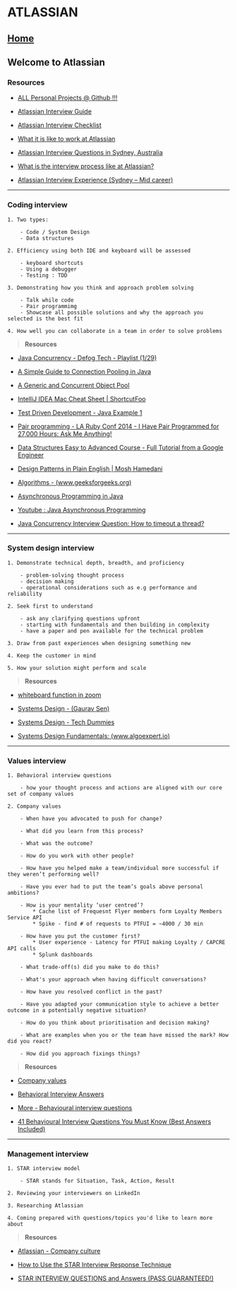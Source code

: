 # ATLASSIAN 

## **[Home](../../README.md)**

## Welcome to Atlassian

### Resources

- [ALL Personal Projects @ Github !!!](https://github.com/ranjanlal)
- [Atlassian Interview Guide](./AtlassianEngineeringInterviewGuide.pdf)
- [Atlassian Interview Checklist](./Interview-Checklist-v3.pdf)
- [What it is like to work at Atlassian](https://view.pointdrive.linkedin.com/presentations/46bfabba-f32a-4c4c-8a76-d5ac86e00fe1?auth=349aa8e6-dcae-4c98-9107-71cfe501a7cf)

- [Atlassian Interview Questions in Sydney, Australia](https://www.glassdoor.com.au/Interview/Atlassian-Sydney-Interview-Questions-EI_IE115699.0,9_IL.10,16_IM962.htm)

- [What is the interview process like at Atlassian?](https://www.quora.com/What-is-the-interview-process-like-at-Atlassian)

- [Atlassian Interview Experience (Sydney – Mid career)](https://www.geeksforgeeks.org/atlassian-interview-experience-sydney-mid-career/)

---

### Coding interview

    1. Two types:

        - Code / System Design
        - Data structures

    2. Efficiency using both IDE and keyboard will be assessed

        - keyboard shortcuts
        - Using a debugger
        - Testing : TDD

    3. Demonstrating how you think and approach problem solving

        - Talk while code
        - Pair programmimg
        - Showcase all possible solutions and why the approach you selected is the best fit

    4. How well you can collaborate in a team in order to solve problems

> **Resources**

- [Java Concurrency - Defog Tech - Playlist (1/29)](https://www.youtube.com/watch?v=WH5UvQJizH0&list=PLhfHPmPYPPRk6yMrcbfafFGSbE2EPK_A6&index=1)

- [A Simple Guide to Connection Pooling in Java](https://www.baeldung.com/java-connection-pooling)

- [A Generic and Concurrent Object Pool](https://dzone.com/articles/generic-and-concurrent-object)

- [IntelliJ IDEA Mac Cheat Sheet | ShortcutFoo](https://www.shortcutfoo.com/app/dojos/intellij-idea-mac/cheatsheet)

- [Test Driven Development - Java Example 1](https://www.youtube.com/watch?v=Xc3d6j8Rm_I)

- [Pair programming - LA Ruby Conf 2014 - I Have Pair Programmed for 27,000 Hours: Ask Me Anything!](https://www.youtube.com/watch?v=rIcUXcyC6BA)

- [Data Structures Easy to Advanced Course - Full Tutorial from a Google Engineer](https://www.youtube.com/watch?v=RBSGKlAvoiM&t=9766s)

- [Design Patterns in Plain English | Mosh Hamedani](https://www.youtube.com/watch?v=NU_1StN5Tkk&t=507s)
- [Algorithms - (www.geeksforgeeks.org)](https://www.geeksforgeeks.org/analysis-of-algorithms-set-1-asymptotic-analysis/)

- [Asynchronous Programming in Java](https://www.baeldung.com/java-asynchronous-programming)

- [Youtube : Java Asynchronous Programming](https://www.youtube.com/watch?v=rUbZcRgaSY4)

- [Java Concurrency Interview Question: How to timeout a thread?](https://www.youtube.com/watch?v=_RSAS-gIjGo)

---

### System design interview

    1. Demonstrate technical depth, breadth, and proficiency

        - problem-solving thought process
        - decision making
        - operational considerations such as e.g performance and reliability

    2. Seek first to understand

        - ask any clarifying questions upfront
        - starting with fundamentals and then building in complexity
        - have a paper and pen available for the technical problem

    3. Draw from past experiences when designing something new

    4. Keep the customer in mind

    5. How your solution might perform and scale

> **Resources**

- [whiteboard function in zoom](https://www.youtube.com/watch?v=GGNqE0BCf0E)

- [Systems Design - (Gaurav Sen)](https://www.youtube.com/channel/UCRPMAqdtSgd0Ipeef7iFsKw)

- [Systems Design - Tech Dummies](https://www.youtube.com/channel/UCn1XnDWhsLS5URXTi5wtFTA)

- [Systems Design Fundamentals: (www.algoexpert.io)](https://www.algoexpert.io/systems/product?r=ads&gclid=Cj0KCQjwyur0BRDcARIsAEt86IAS9YMj9dAZzbZCdrDnTh0RXzCgHiIv3AAgcH_IyQryQ53JrZ8DUUgaAqQ2EALw_wcB)

---

### Values interview

    1. Behavioral interview questions

        - how your thought process and actions are aligned with our core set of company values

    2. Company values

        - When have you advocated to push for change?

        - What did you learn from this process? 

        - What was the outcome?

        - How do you work with other people? 

        - How have you helped make a team/individual more successful if they weren’t performing well? 

        - Have you ever had to put the team’s goals above personal ambitions?

        - How is your mentality ‘user centred’? 
            * Cache list of Frequesnt Flyer members form Loyalty Members Service API
            * Spike - find # of requests to PTFUI = ~4000 / 30 min

        - How have you put the customer first?
            * User experience - Latency for PTFUI making Loyalty / CAPCRE API calls
            * Splunk dashboards 

        - What trade-off(s) did you make to do this?

        - What's your approach when having difficult conversations? 

        - How have you resolved conflict in the past? 

        - Have you adapted your communication style to achieve a better outcome in a potentially negative situation?

        - How do you think about prioritisation and decision making? 

        - What are examples when you or the team have missed the mark? How did you react? 

        - How did you approach fixings things?

> **Resources**

- [Company values](https://www.atlassian.com/company/values)

- [Behavioral Interview Answers‎](https://www.fya.org.au/2015/10/27/how-to-nail-the-job-interview/?gclid=Cj0KCQjwyur0BRDcARIsAEt86IDm82yK2MReeDqeesNAk4AIMKIVMbOYtdaXfw91DL0nRTQ_1a0dGSsaAp2YEALw_wcB)


- [More - Behavioural interview questions](https://www.roberthalf.com.au/career-advice/interview/behavioural-questions)

- [41 Behavioural Interview Questions You Must Know (Best Answers Included)](https://www.themartec.com/insidelook/behavioral-interview-questions)

---

### Management interview

    1. STAR interview model

        - STAR stands for Situation, Task, Action, Result

    2. Reviewing your interviewers on LinkedIn 

    3. Researching Atlassian

    4. Coming prepared with questions/topics you'd like to learn more about

> **Resources**

- [Atlassian - Company culture](https://www.atlassian.com/blog/teamwork/what-is-company-culture)

- [How to Use the STAR Interview Response Technique](https://www.indeed.com/career-advice/interviewing/how-to-use-the-star-interview-response-technique)

- [STAR INTERVIEW QUESTIONS and Answers (PASS GUARANTEED!)](https://www.youtube.com/watch?v=8QfSnuL8Ny8)